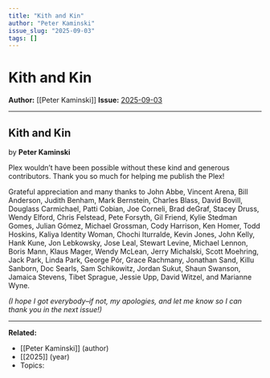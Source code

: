 ```yaml
---
title: "Kith and Kin"
author: "Peter Kaminski"
issue_slug: "2025-09-03"
tags: []
---
```


# Kith and Kin

**Author:** [[Peter Kaminski]]
**Issue:** [2025-09-03](https://plex.collectivesensecommons.org/2025-09-03/)

---

## Kith and Kin
by **Peter Kaminski**

Plex wouldn’t have been possible without these kind and generous contributors. Thank you so much for helping me publish the Plex!

Grateful appreciation and many thanks to John Abbe, Vincent Arena, Bill Anderson, Judith Benham, Mark Bernstein, Charles Blass, David Bovill, Douglass Carmichael, Patti Cobian, Joe Corneli, Brad deGraf, Stacey Druss, Wendy Elford, Chris Felstead, Pete Forsyth, Gil Friend, Kylie Stedman Gomes, Julian Gómez, Michael Grossman, Cody Harrison, Ken Homer, Todd Hoskins, Kaliya Identity Woman, Chochi Iturralde, Kevin Jones, John Kelly, Hank Kune, Jon Lebkowsky, Jose Leal, Stewart Levine, Michael Lennon, Boris Mann, Klaus Mager, Wendy McLean, Jerry Michalski, Scott Moehring, Jack Park, Linda Park, George Pór, Grace Rachmany, Jonathan Sand, Killu Sanborn, Doc Searls, Sam Schikowitz, Jordan Sukut, Shaun Swanson, Jamaica Stevens, Tibet Sprague, Jessie Upp, David Witzel, and Marianne Wyne.

*(I hope I got everybody–if not, my apologies, and let me know so I can thank you in the next issue!)*

---

**Related:**
- [[Peter Kaminski]] (author)
- [[2025]] (year)
- Topics: 

